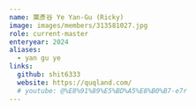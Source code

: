 ```yaml
---
name: 葉彥谷 Ye Yan-Gu (Ricky)
image: images/members/313581027.jpg
role: current-master
enteryear: 2024
aliases:
  - yan gu ye
links:
  github: shit6333
  website: https://quqland.com/
  # youtube: @%E8%91%89%E5%BD%A5%E8%B0%B7-e7r
---
```

